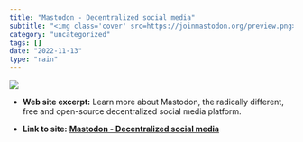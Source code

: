 ```yaml
---
title: "Mastodon - Decentralized social media"
subtitle: "<img class='cover' src=https://joinmastodon.org/preview.png>"
category: "uncategorized"
tags: []
date: "2022-11-13"
type: "rain"
---
```

<img class="cover" src=https://joinmastodon.org/preview.png>



* **Web site excerpt:** Learn more about Mastodon, the radically different, free and open-source decentralized social media platform.

* **Link to site:** **[Mastodon - Decentralized social media](https://joinmastodon.org/)**
